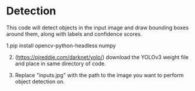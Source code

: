 # Detection
This code will detect objects in the input image and draw bounding boxes around them, along with labels and confidence scores.

1.pip install opencv-python-headless numpy

2. (https://pjreddie.com/darknet/yolo/) download the YOLOv3 weight file and place in same directory of code.

3. Replace "inputs\.jpg" with the path to the image you want to perform object detection on.

